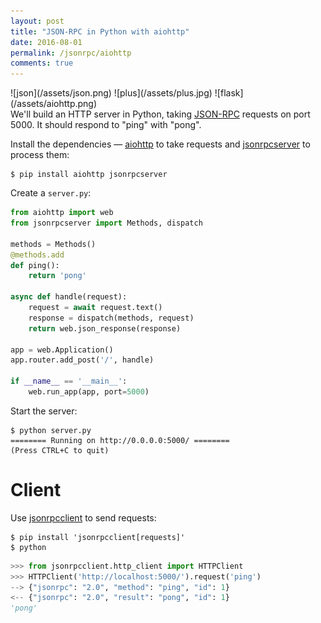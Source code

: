 ```yaml
---
layout: post
title: "JSON-RPC in Python with aiohttp"
date: 2016-08-01
permalink: /jsonrpc/aiohttp
comments: true
---
```

<div style="float: right" markdown="1">
![json](/assets/json.png)
![plus](/assets/plus.jpg)
![flask](/assets/aiohttp.png)
</div>

We'll build an HTTP server in Python, taking
[JSON-RPC](http://www.jsonrpc.org/) requests on port 5000. It should respond to
"ping" with "pong".

Install the dependencies — [aiohttp](http://aiohttp.readthedocs.io/) to take
requests and [jsonrpcserver](http://jsonrpcserver.readthedocs.io/) to process
them:

```shell
$ pip install aiohttp jsonrpcserver
```
Create a `server.py`:

```python
from aiohttp import web
from jsonrpcserver import Methods, dispatch

methods = Methods()
@methods.add
def ping():
    return 'pong'

async def handle(request):
    request = await request.text()
    response = dispatch(methods, request)
    return web.json_response(response)

app = web.Application()
app.router.add_post('/', handle)

if __name__ == '__main__':
    web.run_app(app, port=5000)
```
Start the server:

```shell
$ python server.py
======== Running on http://0.0.0.0:5000/ ========
(Press CTRL+C to quit)
```

Client
======
Use [jsonrpcclient](http://jsonrpcclient.readthedocs.io/) to send requests:

```shell
$ pip install 'jsonrpcclient[requests]'
$ python
```
```python
>>> from jsonrpcclient.http_client import HTTPClient
>>> HTTPClient('http://localhost:5000/').request('ping')
--> {"jsonrpc": "2.0", "method": "ping", "id": 1}
<-- {"jsonrpc": "2.0", "result": "pong", "id": 1}
'pong'
```
